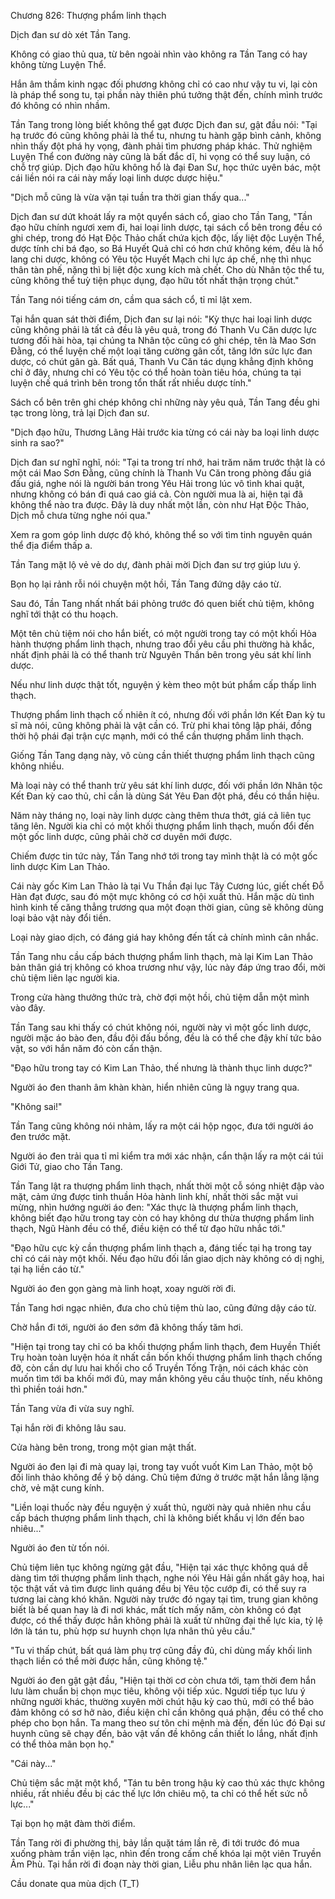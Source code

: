 




Chương 826: Thượng phẩm linh thạch


Dịch đan sư dò xét Tần Tang.

Không có giao thủ qua, từ bên ngoài nhìn vào không ra Tần Tang có hay không từng Luyện Thể.

Hắn âm thầm kinh ngạc đối phương không chỉ có cao như vậy tu vi, lại còn là pháp thể song tu, tại phần này thiên phú tưởng thật đến, chính mình trước đó không có nhìn nhầm.

Tần Tang trong lòng biết không thể gạt được Dịch đan sư, gật đầu nói: "Tại hạ trước đó cũng không phải là thể tu, nhưng tu hành gặp bình cảnh, không nhìn thấy đột phá hy vọng, đành phải tìm phương pháp khác. Thử nghiệm Luyện Thể con đường này cũng là bất đắc dĩ, hi vọng có thể suy luận, có chỗ trợ giúp. Dịch đạo hữu không hổ là đại Đan Sư, học thức uyên bác, một cái liền nói ra cái này mấy loại linh dược dược hiệu."

"Dịch mỗ cũng là vừa vặn tại tuần tra thời gian thấy qua..."

Dịch đan sư dứt khoát lấy ra một quyển sách cổ, giao cho Tần Tang, "Tần đạo hữu chính ngươi xem đi, hai loại linh dược, tại sách cổ bên trong đều có ghi chép, trong đó Hạt Độc Thảo chất chứa kịch độc, lấy liệt độc Luyện Thể, dược tính chi bá đạo, so Bá Huyết Quả chỉ có hơn chứ không kém, đều là hổ lang chi dược, không có Yêu tộc Huyết Mạch chi lực áp chế, nhẹ thì nhục thân tàn phế, nặng thì bị liệt độc xung kích mà chết. Cho dù Nhân tộc thể tu, cũng không thể tuỳ tiện phục dụng, đạo hữu tốt nhất thận trọng chút."

Tần Tang nói tiếng cám ơn, cầm qua sách cổ, tỉ mỉ lật xem.

Tại hắn quan sát thời điểm, Dịch đan sư lại nói: "Kỳ thực hai loại linh dược cũng không phải là tất cả đều là yêu quả, trong đó Thanh Vu Căn dược lực tương đối hài hòa, tại chúng ta Nhân tộc cũng có ghi chép, tên là Mao Sơn Đằng, có thể luyện chế một loại tăng cường gân cốt, tăng lớn sức lực đan dược, có chút gân gà. Bất quá, Thanh Vu Căn tác dụng khẳng định không chỉ ở đây, nhưng chỉ có Yêu tộc có thể hoàn toàn tiêu hóa, chúng ta tại luyện chế quá trình bên trong tổn thất rất nhiều dược tính."

Sách cổ bên trên ghi chép không chỉ những này yêu quả, Tần Tang đều ghi tạc trong lòng, trả lại Dịch đan sư.

"Dịch đạo hữu, Thương Lãng Hải trước kia từng có cái này ba loại linh dược sinh ra sao?"

Dịch đan sư nghĩ nghĩ, nói: "Tại ta trong trí nhớ, hai trăm năm trước thật là có một cái Mao Sơn Đằng, cũng chính là Thanh Vu Căn trong phòng đấu giá đấu giá, nghe nói là người bán trong Yêu Hải trong lúc vô tình khai quật, nhưng không có bán đi quá cao giá cả. Còn người mua là ai, hiện tại đã không thể nào tra được. Đây là duy nhất một lần, còn như Hạt Độc Thảo, Dịch mỗ chưa từng nghe nói qua."

Xem ra gom góp linh dược độ khó, không thể so với tìm tinh nguyên quán thể địa điểm thấp a.

Tần Tang mặt lộ vẻ vẻ do dự, đành phải mời Dịch đan sư trợ giúp lưu ý.

Bọn họ lại rảnh rỗi nói chuyện một hồi, Tần Tang đứng dậy cáo từ.

Sau đó, Tần Tang nhất nhất bái phỏng trước đó quen biết chủ tiệm, không nghĩ tới thật có thu hoạch.

Một tên chủ tiệm nói cho hắn biết, có một người trong tay có một khối Hỏa hành thượng phẩm linh thạch, nhưng trao đổi yêu cầu phi thường hà khắc, nhất định phải là có thể thanh trừ Nguyên Thần bên trong yêu sát khí linh dược.

Nếu như linh dược thật tốt, nguyện ý kèm theo một bút phẩm cấp thấp linh thạch.

Thượng phẩm linh thạch cố nhiên ít có, nhưng đối với phần lớn Kết Đan kỳ tu sĩ mà nói, cũng không phải là vật cần có. Trừ phi khai tông lập phái, đồng thời hộ phái đại trận cực mạnh, mới có thể cần thượng phẩm linh thạch.

Giống Tần Tang dạng này, vô cùng cần thiết thượng phẩm linh thạch cũng không nhiều.

Mà loại này có thể thanh trừ yêu sát khí linh dược, đối với phần lớn Nhân tộc Kết Đan kỳ cao thủ, chỉ cần là dùng Sát Yêu Đan đột phá, đều có thần hiệu.

Năm này tháng nọ, loại này linh dược càng thêm thưa thớt, giá cả liên tục tăng lên. Người kia chỉ có một khối thượng phẩm linh thạch, muốn đổi đến một gốc linh dược, cũng phải chờ cơ duyên mới được.

Chiếm được tin tức này, Tần Tang nhớ tới trong tay mình thật là có một gốc linh dược Kim Lan Thảo.

Cái này gốc Kim Lan Thảo là tại Vu Thần đại lục Tây Cương lúc, giết chết Đỗ Hàn đạt được, sau đó một mực không có cơ hội xuất thủ. Hắn mặc dù tình hình kinh tế căng thẳng trương qua một đoạn thời gian, cũng sẽ không dùng loại bảo vật này đổi tiền.

Loại này giao dịch, có đáng giá hay không đến tất cả chính mình cân nhắc.

Tần Tang nhu cầu cấp bách thượng phẩm linh thạch, mà lại Kim Lan Thảo bản thân giá trị không có khoa trương như vậy, lúc này đáp ứng trao đổi, mời chủ tiệm liên lạc người kia.

Trong cửa hàng thưởng thức trà, chờ đợi một hồi, chủ tiệm dẫn một mình vào đây.

Tần Tang sau khi thấy có chút không nói, người này vì một gốc linh dược, người mặc áo bào đen, đầu đội đấu bồng, đều là có thể che đậy khí tức bảo vật, so với hắn năm đó còn cẩn thận.

"Đạo hữu trong tay có Kim Lan Thảo, thế nhưng là thành thục linh dược?"

Người áo đen thanh âm khàn khàn, hiển nhiên cũng là ngụy trang qua.

"Không sai!"

Tần Tang cũng không nói nhảm, lấy ra một cái hộp ngọc, đưa tới người áo đen trước mặt.

Người áo đen trải qua tỉ mỉ kiểm tra mới xác nhận, cẩn thận lấy ra một cái túi Giới Tử, giao cho Tần Tang.

Tần Tang lật ra thượng phẩm linh thạch, nhất thời một cỗ sóng nhiệt đập vào mặt, cảm ứng được tinh thuần Hỏa hành linh khí, nhất thời sắc mặt vui mừng, nhìn hướng người áo đen: "Xác thực là thượng phẩm linh thạch, không biết đạo hữu trong tay còn có hay không dư thừa thượng phẩm linh thạch, Ngũ Hành đều có thể, điều kiện có thể từ đạo hữu nhắc tới."

"Đạo hữu cực kỳ cần thượng phẩm linh thạch a, đáng tiếc tại hạ trong tay chỉ có cái này một khối. Nếu đạo hữu đối lần giao dịch này không có dị nghị, tại hạ liền cáo từ."

Người áo đen gọn gàng mà linh hoạt, xoay người rời đi.

Tần Tang hơi ngạc nhiên, đưa cho chủ tiệm thù lao, cũng đứng dậy cáo từ.

Chờ hắn đi tới, người áo đen sớm đã không thấy tăm hơi.

"Hiện tại trong tay chỉ có ba khối thượng phẩm linh thạch, đem Huyền Thiết Trụ hoàn toàn luyện hóa ít nhất cần bốn khối thượng phẩm linh thạch chống đỡ, còn cần dự lưu hai khối cho cổ Truyền Tống Trận, nói cách khác còn muốn tìm tới ba khối mới đủ, may mắn không yêu cầu thuộc tính, nếu không thì phiền toái hơn."

Tần Tang vừa đi vừa suy nghĩ.

Tại hắn rời đi không lâu sau.

Cửa hàng bên trong, trong một gian mật thất.

Người áo đen lại đi mà quay lại, trong tay vuốt vuốt Kim Lan Thảo, một bộ đối linh thảo không để ý bộ dáng. Chủ tiệm đứng ở trước mặt hắn lẳng lặng chờ, vẻ mặt cung kính.

"Liền loại thuốc này đều nguyện ý xuất thủ, người này quả nhiên nhu cầu cấp bách thượng phẩm linh thạch, chỉ là không biết khẩu vị lớn đến bao nhiêu..."

Người áo đen từ tốn nói.

Chủ tiệm liên tục không ngừng gật đầu, "Hiện tại xác thực không quá dễ dàng tìm tới thượng phẩm linh thạch, nghe nói Yêu Hải gần nhất gây hoạ, hai tộc thật vất vả tìm được linh quáng đều bị Yêu tộc cướp đi, có thể suy ra tương lai càng khó khăn. Người này trước đó ngay tại tìm, trung gian không biết là bế quan hay là đi nơi khác, mất tích mấy năm, còn không có đạt được, có thể thấy được hẳn không phải là xuất từ những đại thế lực kia, tỷ lệ lớn là tán tu, phù hợp sư huynh chọn lựa nhân thủ yêu cầu."

"Tu vi thấp chút, bất quá làm phụ trợ cũng đầy đủ, chỉ dùng mấy khối linh thạch liền có thể mời được hắn, cũng không tệ."

Người áo đen gật gật đầu, "Hiện tại thời cơ còn chưa tới, tạm thời đem hắn lưu làm chuẩn bị chọn mục tiêu, không vội tiếp xúc. Ngươi tiếp tục lưu ý những người khác, thường xuyên mời chút hậu kỳ cao thủ, mới có thể bảo đảm không có sơ hở nào, điều kiện chỉ cần không quá phận, đều có thể cho phép cho bọn hắn. Ta mang theo sư tôn chi mệnh mà đến, đến lúc đó Đại sư huynh cũng sẽ chạy đến, bảo vật vấn đề không cần thiết lo lắng, nhất định có thể thỏa mãn bọn họ."

"Cái này..."

Chủ tiệm sắc mặt một khổ, "Tán tu bên trong hậu kỳ cao thủ xác thực không nhiều, rất nhiều đều bị các thế lực lớn chiêu mộ, ta chỉ có thể hết sức nỗ lực..."

Tại bọn họ mật đàm thời điểm.

Tần Tang rời đi phường thị, bảy lần quặt tám lần rẽ, đi tới trước đó mua xuống phàm trần viện lạc, nhìn đến trong cấm chế khóa lại một viên Truyền Âm Phù. Tại hắn rời đi đoạn này thời gian, Liễu phu nhân liên lạc qua hắn.

Cầu donate qua mùa dịch (T_T)





